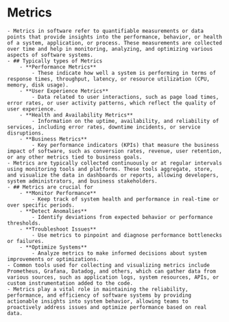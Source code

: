# Metrics
	- Metrics in software refer to quantifiable measurements or data points that provide insights into the performance, behavior, or health of a system, application, or process. These measurements are collected over time and help in monitoring, analyzing, and optimizing various aspects of software systems.
	- ## Typically types of Metrics
		- **Performance Metrics**
			- These indicate how well a system is performing in terms of response times, throughput, latency, or resource utilization (CPU, memory, disk usage).
		- **User Experience Metrics**
			- Data related to user interactions, such as page load times, error rates, or user activity patterns, which reflect the quality of user experience.
		- **Health and Availability Metrics**
			- Information on the uptime, availability, and reliability of services, including error rates, downtime incidents, or service disruptions.
		- **Business Metrics**
			- Key performance indicators (KPIs) that measure the business impact of software, such as conversion rates, revenue, user retention, or any other metrics tied to business goals.
	- Metrics are typically collected continuously or at regular intervals using monitoring tools and platforms. These tools aggregate, store, and visualize the data in dashboards or reports, allowing developers, system administrators, and business stakeholders.
	- ## Metrics are crucial for
		- **Monitor Performance**
			- Keep track of system health and performance in real-time or over specific periods.
		- **Detect Anomalies**
			- Identify deviations from expected behavior or performance thresholds.
		- **Troubleshoot Issues**
			- Use metrics to pinpoint and diagnose performance bottlenecks or failures.
		- **Optimize Systems**
			- Analyze metrics to make informed decisions about system improvements or optimizations.
	- Common tools used for collecting and visualizing metrics include Prometheus, Grafana, Datadog, and others, which can gather data from various sources, such as application logs, system resources, APIs, or custom instrumentation added to the code.
	- Metrics play a vital role in maintaining the reliability, performance, and efficiency of software systems by providing actionable insights into system behavior, allowing teams to proactively address issues and optimize performance based on real data.